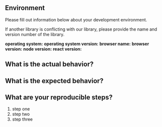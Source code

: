 
## Environment

Please fill out information below about your development environment.

If another library is conflicting with our library, please provide the 
name and version number of the library.

**operating system:**
**operating system version:**
**browser name:**
**browser version:**
**node version:**
**react version:**

## What is the actual behavior?



## What is the expected behavior?



## What are your reproducible steps?

1. step one
2. step two
3. step three


